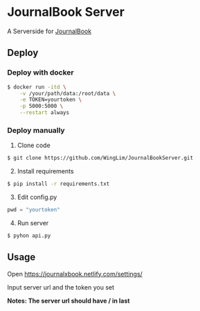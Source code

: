 # JournalBook Server

A Serverside for [JournalBook](https://github.com/WingLim/JournalBook)

## Deploy

### Deploy with docker

```bash
$ docker run -itd \
	-v /your/path/data:/root/data \
	-e TOKEN=yourtoken \
    -p 5000:5000 \
	--restart always
```

### Deploy manually 

1. Clone code
```bash
$ git clone https://github.com/WingLim/JournalBookServer.git
```

2. Install requirements
```bash
$ pip install -r requirements.txt
```

3. Edit config.py
```python
pwd = "yourtoken"
```

4. Run server
```bash
$ pyhon api.py
```

## Usage

Open https://journalxbook.netlify.com/settings/

Input server url and the token you set

**Notes: The server url should have / in last**